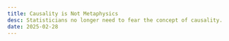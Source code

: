 ```yaml
---
title: Causality is Not Metaphysics
desc: Statisticians no longer need to fear the concept of causality.
date: 2025-02-28
---
```


